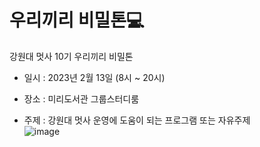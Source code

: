 # 우리끼리 비밀톤💻
강원대 멋사 10기 우리끼리 비밀톤 <br>
* 일시 : 2023년 2월 13일 (8시 ~ 20시) <br>
- 장소 : 미리도서관 그룹스터디룸 <br>
+ 주제 : 강원대 멋사 운영에 도움이 되는 프로그램 또는 자유주제 <br>
![image](https://user-images.githubusercontent.com/80823659/218391522-d83a168d-007d-4451-b7bf-102faad1df65.png)

